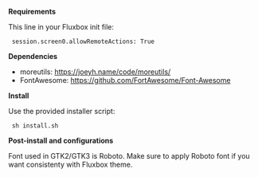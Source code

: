<b> Requirements </b>

This line in your Fluxbox init file:

<code> session.screen0.allowRemoteActions:	True </code>

<b>Dependencies</b>

- moreutils: https://joeyh.name/code/moreutils/
- FontAwesome: https://github.com/FortAwesome/Font-Awesome

<b>Install</b>

Use the provided installer script:

<code> sh install.sh </code>

<b>Post-install and configurations</b>

Font used in GTK2/GTK3 is Roboto. Make sure to apply Roboto font if you want consistenty with Fluxbox theme.
